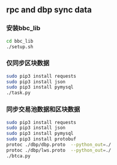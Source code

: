 ## rpc and dbp sync data

### 安装bbc_lib
```bash
cd bbc_lib
./setup.sh
```
### 仅同步区块数据
```bash
sudo pip3 install requests
sudo pip3 install json
sudo pip3 install pymysql
./task.py
```

### 同步交易池数据和区块数据
```bash
sudo pip3 install requests
sudo pip3 install json
sudo pip3 install pymysql
sudo pip3 install protobuf
protoc ./dbp/dbp.proto  --python_out=./
protoc ./dbp/lws.proto  --python_out=./
./btca.py
```